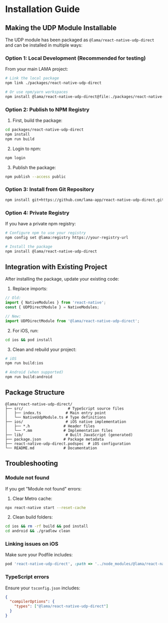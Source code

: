 # Installation Guide

## Making the UDP Module Installable

The UDP module has been packaged as `@lama/react-native-udp-direct` and can be installed in multiple ways:

### Option 1: Local Development (Recommended for testing)

From your main LAMA project:

```bash
# Link the local package
npm link ./packages/react-native-udp-direct

# Or use npm/yarn workspaces
npm install @lama/react-native-udp-direct@file:./packages/react-native-udp-direct
```

### Option 2: Publish to NPM Registry

1. First, build the package:
```bash
cd packages/react-native-udp-direct
npm install
npm run build
```

2. Login to npm:
```bash
npm login
```

3. Publish the package:
```bash
npm publish --access public
```

### Option 3: Install from Git Repository

```bash
npm install git+https://github.com/lama-app/react-native-udp-direct.git
```

### Option 4: Private Registry

If you have a private npm registry:

```bash
# Configure npm to use your registry
npm config set @lama:registry https://your-registry-url

# Install the package
npm install @lama/react-native-udp-direct
```

## Integration with Existing Project

After installing the package, update your existing code:

1. Replace imports:
```typescript
// Old:
import { NativeModules } from 'react-native';
const { UDPDirectModule } = NativeModules;

// New:
import UDPDirectModule from '@lama/react-native-udp-direct';
```

2. For iOS, run:
```bash
cd ios && pod install
```

3. Clean and rebuild your project:
```bash
# iOS
npm run build:ios

# Android (when supported)
npm run build:android
```

## Package Structure

```
@lama/react-native-udp-direct/
├── src/                    # TypeScript source files
│   ├── index.ts           # Main entry point
│   └── NativeUdpModule.ts # Type definitions
├── ios/                   # iOS native implementation
│   ├── *.h               # Header files
│   └── *.mm              # Implementation files
├── lib/                   # Built JavaScript (generated)
├── package.json          # Package metadata
├── react-native-udp-direct.podspec  # iOS configuration
└── README.md             # Documentation
```

## Troubleshooting

### Module not found

If you get "Module not found" errors:

1. Clear Metro cache:
```bash
npx react-native start --reset-cache
```

2. Clean build folders:
```bash
cd ios && rm -rf build && pod install
cd android && ./gradlew clean
```

### Linking issues on iOS

Make sure your Podfile includes:
```ruby
pod 'react-native-udp-direct', :path => '../node_modules/@lama/react-native-udp-direct'
```

### TypeScript errors

Ensure your `tsconfig.json` includes:
```json
{
  "compilerOptions": {
    "types": ["@lama/react-native-udp-direct"]
  }
}
```